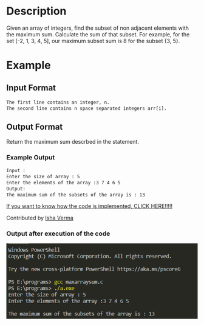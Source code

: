 # Description

Given an array of integers, find the subset of non adjacent elements with the maximum sum. Calculate the sum of that subset. For example, for the set [-2, 1, 3, 4, 5], our maximum subset sum is 8 for the subset {3, 5}.

# Example

## Input Format

```
The first line contains an integer, n.
The second line contains n space separated integers arr[i].
```

## Output Format

Return the maximum sum descrbed in the statement.

### Example Output

```
Input :
Enter the size of array : 5
Enter the elements of the array :3 7 4 6 5
Output:
The maximum sum of the subsets of the array is : 13
```

[If you want to know how the code is implemented, CLICK HERE!!!!!](./maxarraysum.c)

Contributed by [Isha Verma](https://www.github.com/Isha2208)

### Output after execution of the code

<img src="ProgramCode.png">
